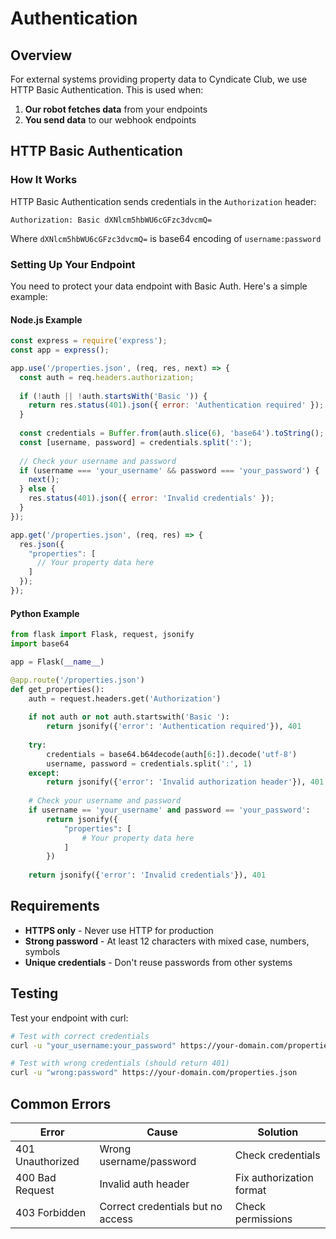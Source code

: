 # Authentication

## Overview

For external systems providing property data to Cyndicate Club, we use HTTP Basic Authentication. This is used when:

1. **Our robot fetches data** from your endpoints
2. **You send data** to our webhook endpoints

## HTTP Basic Authentication

### How It Works

HTTP Basic Authentication sends credentials in the `Authorization` header:

```http
Authorization: Basic dXNlcm5hbWU6cGFzc3dvcmQ=
```

Where `dXNlcm5hbWU6cGFzc3dvcmQ=` is base64 encoding of `username:password`

### Setting Up Your Endpoint

You need to protect your data endpoint with Basic Auth. Here's a simple example:

#### Node.js Example
```javascript
const express = require('express');
const app = express();

app.use('/properties.json', (req, res, next) => {
  const auth = req.headers.authorization;
  
  if (!auth || !auth.startsWith('Basic ')) {
    return res.status(401).json({ error: 'Authentication required' });
  }
  
  const credentials = Buffer.from(auth.slice(6), 'base64').toString();
  const [username, password] = credentials.split(':');
  
  // Check your username and password
  if (username === 'your_username' && password === 'your_password') {
    next();
  } else {
    res.status(401).json({ error: 'Invalid credentials' });
  }
});

app.get('/properties.json', (req, res) => {
  res.json({
    "properties": [
      // Your property data here
    ]
  });
});
```

#### Python Example
```python
from flask import Flask, request, jsonify
import base64

app = Flask(__name__)

@app.route('/properties.json')
def get_properties():
    auth = request.headers.get('Authorization')
    
    if not auth or not auth.startswith('Basic '):
        return jsonify({'error': 'Authentication required'}), 401
    
    try:
        credentials = base64.b64decode(auth[6:]).decode('utf-8')
        username, password = credentials.split(':', 1)
    except:
        return jsonify({'error': 'Invalid authorization header'}), 401
    
    # Check your username and password
    if username == 'your_username' and password == 'your_password':
        return jsonify({
            "properties": [
                # Your property data here
            ]
        })
    
    return jsonify({'error': 'Invalid credentials'}), 401
```

## Requirements

- **HTTPS only** - Never use HTTP for production
- **Strong password** - At least 12 characters with mixed case, numbers, symbols
- **Unique credentials** - Don't reuse passwords from other systems

## Testing

Test your endpoint with curl:

```bash
# Test with correct credentials
curl -u "your_username:your_password" https://your-domain.com/properties.json

# Test with wrong credentials (should return 401)
curl -u "wrong:password" https://your-domain.com/properties.json
```

## Common Errors

| Error | Cause | Solution |
|-------|-------|----------|
| 401 Unauthorized | Wrong username/password | Check credentials |
| 400 Bad Request | Invalid auth header | Fix authorization format |
| 403 Forbidden | Correct credentials but no access | Check permissions |

 